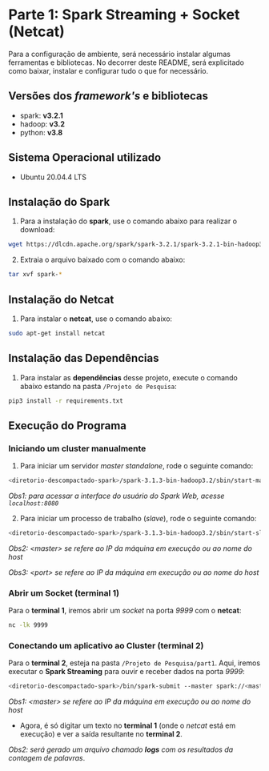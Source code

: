 # Parte 1: Spark Streaming + Socket (Netcat)

Para a configuração de ambiente, será necessário instalar algumas ferramentas e bibliotecas. No decorrer deste README, será explicitado como baixar, instalar e configurar tudo o que for necessário.

## Versões dos *framework's* e bibliotecas

* spark: **v3.2.1**
* hadoop: **v3.2**
* python: **v3.8**

## Sistema Operacional utilizado

* Ubuntu 20.04.4 LTS

## Instalação do Spark

1) Para a instalação do **spark**, use o comando abaixo para realizar o download:

```bash
wget https://dlcdn.apache.org/spark/spark-3.2.1/spark-3.2.1-bin-hadoop3.2-scala2.13.tgz
```

2) Extraia o arquivo baixado com o comando abaixo:

```bash
tar xvf spark-*
```

## Instalação do Netcat

1) Para instalar o **netcat**, use o comando abaixo:

```bash
sudo apt-get install netcat
```

## Instalação das Dependências

1) Para instalar as **dependências** desse projeto, execute o comando abaixo estando na pasta `/Projeto de Pesquisa`:

```bash
pip3 install -r requirements.txt
```

## Execução do Programa

### Iniciando um cluster manualmente

1) Para iniciar um servidor *master standalone*, rode o seguinte comando:

```bash
<diretorio-descompactado-spark>/spark-3.1.3-bin-hadoop3.2/sbin/start-master.sh
```

*Obs1: para acessar a interface do usuário do Spark Web, acesse `localhost:8080`*

2) Para iniciar um processo de trabalho (*slave*), rode o seguinte comando:

```bash
<diretorio-descompactado-spark>/spark-3.1.3-bin-hadoop3.2/sbin/start-slave.sh spark://<master>:<port>
```

*Obs2: \<master> se refere ao IP da máquina em execução ou ao nome do host*

*Obs3: \<port> se refere ao IP da máquina em execução ou ao nome do host*

### Abrir um Socket (terminal 1)

Para o **terminal 1**, iremos abrir um *socket* na porta *9999* com o **netcat**:

```bash
nc -lk 9999
```

### Conectando um aplicativo ao Cluster (terminal 2)

Para o **terminal 2**, esteja na pasta `/Projeto de Pesquisa/part1`. Aqui, iremos executar o **Spark Streaming** para ouvir e receber dados na porta *9999*:

```bash
<diretorio-descompactado-spark>/bin/spark-submit --master spark://<master>:7077 ./SparkStreamingWithSocker.py <master> 9999
```

*Obs1: \<master> se refere ao IP da máquina em execução ou ao nome do host*

* Agora, é só digitar um texto no **terminal 1** (onde o *netcat* está em execução) e ver a saída resultante no **terminal 2**.

*Obs2: será gerado um arquivo chamado **logs** com os resultados da contagem de palavras*.
